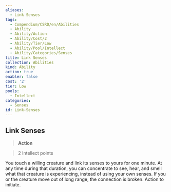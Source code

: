 ```yaml
---
aliases:
  - Link Senses
tags:
  - Compendium/CSRD/en/Abilities
  - Ability
  - Ability/Action
  - Ability/Cost/2
  - Ability/Tier/Low
  - Ability/Pool/Intellect
  - Ability/Categories/Senses
title: Link Senses
collection: Abilities
kind: Ability
action: true
enabler: false
cost: '2'
tier: Low
pools:
  - Intellect
categories:
  - Senses
id: Link-Senses
---
```

## Link Senses    
>**Action**    
>2 Intellect points  
    
You touch a willing creature and link its senses to yours for one minute. At any time during that duration, you can concentrate to see, hear, and smell what that creature is experiencing, instead of using your own senses. If you or the creature move out of long range, the connection is broken. Action to initiate.
